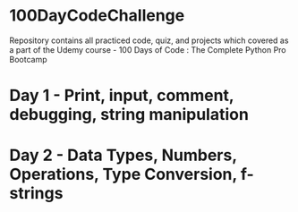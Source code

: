 # 100DayCodeChallenge
Repository contains all practiced code, quiz, and projects which covered as a part of the Udemy course - 100 Days of Code : The Complete Python Pro Bootcamp

# Day 1 - Print, input, comment, debugging, string manipulation

# Day 2 - Data Types, Numbers, Operations, Type Conversion, f-strings

